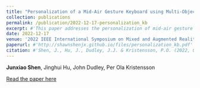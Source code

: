 ```yaml
---
title: "Personalization of a Mid-Air Gesture Keyboard using Multi-Objective Bayesian Optimization"
collection: publications
permalink: /publication/2022-12-17-personalization_kb
excerpt: #'This paper addresses the personalization of mid-air gesture keyboards using multi-objective Bayesian optimization to enhance user experience and performance.'
date: 2022-12-17
venue: '2022 IEEE International Symposium on Mixed and Augmented Reality'
paperurl: #'http://shawnshenjx.github.io/files/personalization_kb.pdf'
citation: #'Shen, J., Hu, J., Dudley, J.J. & Kristensson, P.O. (2022, October). Personalization of a Mid-Air Gesture Keyboard using Multi-Objective Bayesian Optimization. In 2022 IEEE International Symposium on Mixed and Augmented Reality (pp. 702-710).'
---
```

**Junxiao Shen**, Jinghui Hu, John Dudley, Per Ola Kristensson

[Read the paper here](http://shawnshenjx.github.io/files/personalization_kb.pdf)